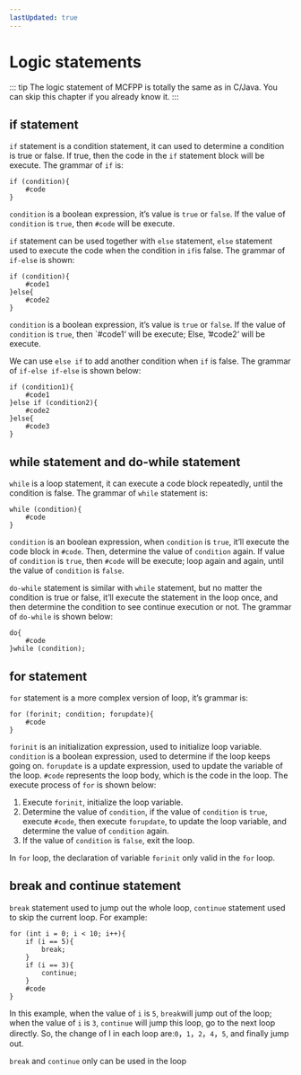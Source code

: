 ```yaml
---
lastUpdated: true
---
```


# Logic statements

::: tip
The logic statement of MCFPP is totally the same as in C/Java. You can skip this chapter if you already know it.
:::

## if statement

`if` statement is a condition statement, it can used to determine a condition is true or false. If true, then the code in the `if` statement block will be execute. The grammar of `if` is:

```mcfpp
if (condition){
    #code
}
```

`condition` is a boolean expression, it’s value is `true` or `false`. If the value of `condition` is `true`, then `#code` will be execute.

`if` statement can be used together with `else` statement, `else` statement used to execute the code when the condition in `if`is false. The grammar of `if-else` is shown:

```mcfpp
if (condition){
    #code1
}else{
    #code2
}
```

`condition` is a boolean expression, it’s value is `true` or `false`. If the value of `condition` is `true`, then `#code1‘ will be execute; Else, ’#code2‘ will be execute.

We can use `else if` to add another condition when `if` is false. The grammar of `if-else if-else` is shown below:

```mcfpp
if (condition1){
    #code1
}else if (condition2){
    #code2
}else{
    #code3
}
```

## while statement and do-while statement

`while` is a loop statement, it can execute a code block repeatedly, until the condition is false. The grammar of `while` statement is:

```mcfpp
while (condition){
    #code
}
```

`condition` is an boolean expression, when `condition` is `true`, it’ll execute the code block in `#code`. Then, determine the value of `condition` again. If value of `condition` is `true`, then `#code` will be execute; loop again and again, until the value of `condition` is `false`.

`do-while` statement is similar with `while` statement, but no matter the condition is true or false, it’ll execute the statement in the loop once, and then determine the condition to see continue execution or not. The grammar of `do-while` is shown below:

```mcfpp
do{
    #code
}while (condition);
```

## for statement 

`for` statement is a more complex version of loop, it’s grammar is:

```mcfpp
for (forinit; condition; forupdate){
    #code
}
```

`forinit` is an initialization expression, used to initialize loop variable. `condition` is a boolean expression, used to determine if the loop keeps going on. `forupdate` is a update expression, used to update the variable of the loop. `#code` represents the loop body, which is the code in the loop. The execute process of `for` is shown below:

1. Execute `forinit`, initialize the loop variable.
2. Determine the value of `condition`, if the value of `condition` is `true`, execute `#code`, then execute `forupdate`, to update the loop variable, and determine the value of `condition` again.
3. If the value of `condition` is `false`, exit the loop.

In `for` loop, the declaration of variable `forinit` only valid in the `for` loop.

## break and continue statement

`break` statement used to jump out the whole loop, `continue` statement used to skip the current loop. For example:

```mcfpp
for (int i = 0; i < 10; i++){
    if (i == 5){
        break;
    }
    if (i == 3){
        continue;
    }
    #code
}
```

In this example, when the value of `i` is `5`, `break`will jump out of the loop; when the value of `i` is `3`, `continue` will jump this loop, go to the next loop directly. So, the change of I in each loop are:`0`，`1`，`2`，`4`，`5`, and finally jump out.

`break` and `continue` only can be used in the loop
